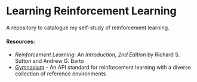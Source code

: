 # Learning Reinforcement Learning
A repository to catalogue my self-study of reinforcement learning.
#### Resources:
- *Reinforcement Learning: An Introduction, 2nd Edition* by Richard S. Sutton and Andrew G. Barto
- [Gymnasium](https://gymnasium.farama.org/) - An API standard for reinforcement learning with a diverse collection of reference environments

